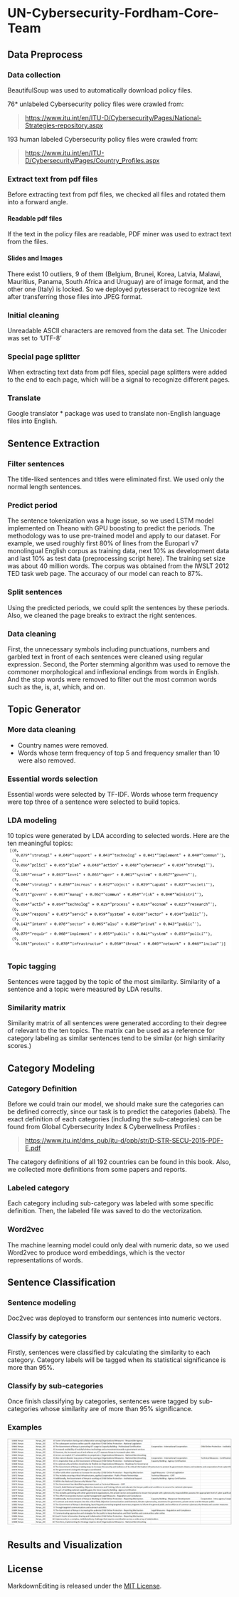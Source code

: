 # UN-Cybersecurity-Fordham-Core-Team
## Data Preprocess
### Data collection
BeautifulSoup was used to automatically download policy files.

76* unlabeled Cybersecurity policy files were crawled from:
>https://www.itu.int/en/ITU-D/Cybersecurity/Pages/National-Strategies-repository.aspx

193 human labeled Cybersecurity policy files were crawled from:
>https://www.itu.int/en/ITU-D/Cybersecurity/Pages/Country_Profiles.aspx

### Extract text from pdf files
Before extracting text from pdf files, we checked all files and rotated them into a forward angle.  

#### Readable pdf files
If the text in the policy files are readable, PDF miner was used to extract text from the files.

#### Slides and Images
There exist 10 outliers, 9 of them (Belgium, Brunei, Korea, Latvia, Malawi, Mauritius, Panama, South Africa and Uruguay) are of image format, and the other one (Italy) is locked. So we deployed pytesseract to recognize text after transferring those files into JPEG format.

### Initial cleaning
Unreadable ASCII characters are removed from the data set.
The Unicoder was set to ‘UTF-8’

### Special page splitter
When extracting text data from pdf files, special page splitters were added to the end to each page, which will be a signal to recognize different pages.

### Translate
Google translator * package was used to translate non-English language files into English.

## Sentence Extraction
### Filter sentences
The title-liked sentences and titles were eliminated first. We used only the normal length sentences.
### Predict period
The sentence tokenization was a huge issue, so we used LSTM model implemented on Theano  with GPU boosting to predict the periods. The methodology was to use pre-trained model and apply to our dataset. For example, we used roughly first 80% of lines from the Europarl v7 monolingual English corpus as training data, next 10% as development data and last 10% as test data (preprocessing script here). The training set size was about 40 million words. The corpus was obtained from the IWSLT 2012 TED task web page. The accuracy of our model can reach to 87%.
### Split sentences
Using the predicted periods, we could split the sentences by these periods. Also, we cleaned the page breaks to extract the right sentences.
### Data cleaning
First, the unnecessary symbols including punctuations, numbers and garbled text in front of each sentences were cleaned using regular expression.
Second, the Porter stemming algorithm was used to remove the commoner morphological and inflexional endings from words in English. And the stop words were removed to filter out the most common words such as the, is, at, which, and on.

## Topic Generator
### More data cleaning
- Country names were removed. 
- Words whose term frequency of top 5 and frequency smaller than 10 were also removed.

### Essential words selection
Essential words were selected by TF-IDF. Words whose term frequency were top three of a sentence were selected to build topics.

### LDA modeling
10 topics were generated by LDA according to selected words.
Here are the ten meaningful topics:
![LDA][LDA]

### Topic tagging
Sentences were tagged by the topic of the most similarity. Similarity of a sentence and a topic were measured by LDA results.

### Similarity matrix
Similarity matrix of all sentences were generated according to their degree of relevant to the ten topics. The matrix can be used as a reference for category labeling as similar sentences tend to be similar (or high similarity scores.)

## Category Modeling
### Category Definition
Before we could train our model, we should make sure the categories can be defined correctly, since our task is to predict the categories (labels). The exact definition of each categories (including the sub-categories) can be found from Global Cybersecurity Index & Cyberwellness Profiles :
> https://www.itu.int/dms_pub/itu-d/opb/str/D-STR-SECU-2015-PDF-E.pdf  

The category definitions of all 192 countries can be found in this book. Also, we collected more definitions from some papers and reports. 
### Labeled category
Each category including sub-category was labeled with some specific definition. Then, the labeled file was saved to do the vectorization. 
### Word2vec
The machine learning model could only deal with numeric data, so we used Word2vec to produce word embeddings, which is the vector representations of words. 

## Sentence Classification
### Sentence modeling
Doc2vec was deployed to transform our sentences into numeric vectors.

### Classify by categories
Firstly, sentences were classified by calculating the similarity to each category. Category labels will be tagged when its statistical significance is more than 95%.

### Classify by sub-categories
Once finish classifying by categories, sentences were tagged by sub-categories whose similarity  are of more than 95% significance.

### Examples
![example][sentence_example]

## Results and Visualization

## License
MarkdownEditing is released under the [MIT License][opensource].

[sentence_example]: https://github.com/AFinalExam/UN-Cybersecurity-Fordham-Core-Team/blob/master/4%20Pictures/Result%20Sample.jpg
[opensource]: http://www.opensource.org/licenses/MIT
[LDA]: https://github.com/AFinalExam/UN-Cybersecurity-Fordham-Core-Team/blob/master/4%20Pictures/Topics.png
